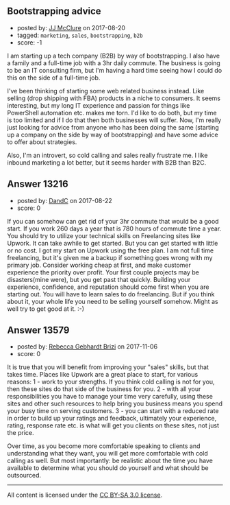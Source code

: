 ## Bootstrapping advice

- posted by: [JJ McClure](https://stackexchange.com/users/11590136/jj-mcclure) on 2017-08-20
- tagged: `marketing`, `sales`, `bootstrapping`, `b2b`
- score: -1

I am starting up a tech company (B2B) by way of bootstrapping. I also have a family and a full-time job with a 3hr daily commute. The business is going to be an IT consulting firm, but I'm having a hard time seeing how I could do this on the side of a full-time job.

I've been thinking of starting some web related business instead. Like selling (drop shipping with FBA) products in a niche to consumers. It seems interesting, but my long IT experience and passion for things like PowerShell automation etc. makes me torn. I'd like to do both, but my time is too limited and if I do that then both businesses will suffer. Now, I'm really just looking for advice from anyone who has been doing the same (starting up a company on the side by way of bootstrapping) and have some advice to offer about strategies.

Also, I'm an introvert, so cold calling and sales really frustrate me. I like inbound marketing a lot better, but it seems harder with B2B than B2C.


## Answer 13216

- posted by: [DandC](https://stackexchange.com/users/4749763/dandc) on 2017-08-22
- score: 0

If you can somehow can get rid of your 3hr commute that would be a good start.  If you work 260 days a year that is 780 hours of commute time a year.  You should try to utilize your technical skills on Freelancing sites like Upwork.  It can take awhile to get started.  But you can get started with little or no cost.  I got my start on Upwork using the free plan.  I am not full time freelancing, but it's given me a backup if something goes wrong with my primary job.  Consider working cheap at first, and make customer experience the priority over profit.  Your first couple projects may be disasters(mine were), but you get past that quickly.  Building your experience, confidence, and reputation should come first when you are starting out.  You will have to learn sales to do freelancing.  But if you think about it, your whole life you need to be selling yourself somehow.  Might as well try to get good at it.  :-)


## Answer 13579

- posted by: [Rebecca Gebhardt Brizi](https://stackexchange.com/users/11860092/rebecca-gebhardt-brizi) on 2017-11-06
- score: 0

It is true that you will benefit from improving your "sales" skills, but that takes time. Places like Upwork are a great place to start, for various reasons:
1 - work to your strengths. If you think cold calling is not for you, then these sites do  that side of the business for you. 
2 - with all your responsibilities you have to manage your time very carefully, using these sites and other such resources to help bring you business means you spend your busy time on serving customers. 
3 - you can start with a reduced rate in order to build up your ratings and feedback, ultimately your experience, rating, response rate etc. is what will get you clients on these sites, not just the price. 

Over time, as you become more comfortable speaking to clients and understanding what they want, you will get more comfortable with cold calling as well. But most importantly: be realistic about the time you have available to determine what you should do yourself and what should be outsourced. 



---

All content is licensed under the [CC BY-SA 3.0 license](https://creativecommons.org/licenses/by-sa/3.0/).
